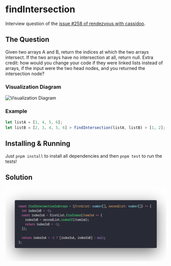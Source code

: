 # findIntersection

Interview question of the [issue #258 of rendezvous with cassidoo](https://buttondown.email/cassidoo/archive/discovering-the-truth-about-ourselves-is-a/).

## The Question

Given two arrays A and B, return the indices at which the two arrays intersect. If the two arrays have no intersection at all, return null. Extra credit: how would you change your code if they were linked lists instead of arrays, if the input were the two head nodes, and you returned the intersection node?

### Visualization Diagram

![Visualization Diagram](https://i.imgur.com/UyglRcN.png)

### Example

```js
let listA = [1, 4, 5, 6];
let listB = [2, 3, 4, 5, 6] > findIntersection(listA, listB) > [1, 2];
```

## Installing & Running

Just `pnpm install` to install all dependencies and then `pnpm test` to run the tests!

## Solution

![Code Polaroid](./code.png)
